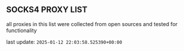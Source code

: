 ## SOCKS4 PROXY LIST

all proxies in this list were collected from open sources and tested for functionality

last update: `2025-01-12 22:03:58.525390+00:00`